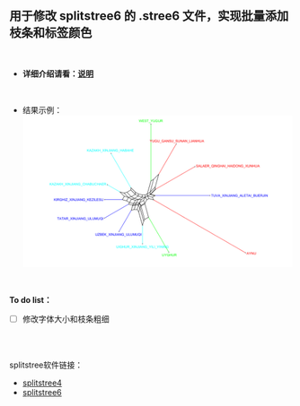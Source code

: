 
## 用于修改 splitstree6 的 .stree6 文件，实现批量添加枝条和标签颜色

<br/>

- **详细介绍请看：[说明](./HW_读我_处理数据绘制splitstree枝条颜色.md)**

<br/>

- 结果示例：
![Img](./sample.png)

<br/>

**To do list：**
- [ ] 修改字体大小和枝条粗细

<br/>
<br/>


splitstree软件链接：
- [splitstree4](https://github.com/husonlab/splitstree4)
- [splitstree6](https://github.com/husonlab/splitstree6)

